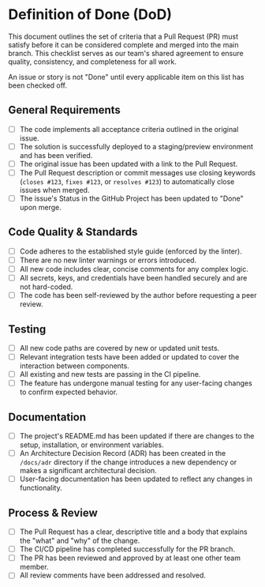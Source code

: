 # Definition of Done (DoD)

This document outlines the set of criteria that a Pull Request (PR) must satisfy before it can be considered complete and merged into the main branch. This checklist serves as our team's shared agreement to ensure quality, consistency, and completeness for all work.

An issue or story is not "Done" until every applicable item on this list has been checked off.

## General Requirements

- [ ] The code implements all acceptance criteria outlined in the original issue.
- [ ] The solution is successfully deployed to a staging/preview environment and has been verified.
- [ ] The original issue has been updated with a link to the Pull Request.
- [ ] The Pull Request description or commit messages use closing keywords (`closes #123`, `fixes #123`, or `resolves #123`) to automatically close issues when merged.
- [ ] The issue's Status in the GitHub Project has been updated to "Done" upon merge.

## Code Quality & Standards

- [ ] Code adheres to the established style guide (enforced by the linter).
- [ ] There are no new linter warnings or errors introduced.
- [ ] All new code includes clear, concise comments for any complex logic.
- [ ] All secrets, keys, and credentials have been handled securely and are not hard-coded.
- [ ] The code has been self-reviewed by the author before requesting a peer review.

## Testing

- [ ] All new code paths are covered by new or updated unit tests.
- [ ] Relevant integration tests have been added or updated to cover the interaction between components.
- [ ] All existing and new tests are passing in the CI pipeline.
- [ ] The feature has undergone manual testing for any user-facing changes to confirm expected behavior.

## Documentation

- [ ] The project's README.md has been updated if there are changes to the setup, installation, or environment variables.
- [ ] An Architecture Decision Record (ADR) has been created in the `/docs/adr` directory if the change introduces a new dependency or makes a significant architectural decision.
- [ ] User-facing documentation has been updated to reflect any changes in functionality.

## Process & Review

- [ ] The Pull Request has a clear, descriptive title and a body that explains the "what" and "why" of the change.
- [ ] The CI/CD pipeline has completed successfully for the PR branch.
- [ ] The PR has been reviewed and approved by at least one other team member.
- [ ] All review comments have been addressed and resolved.
